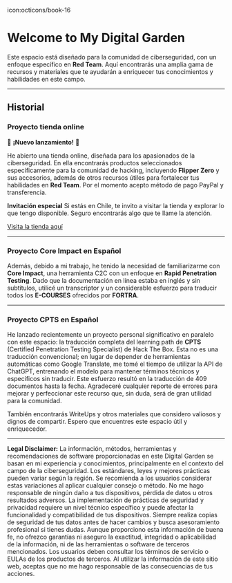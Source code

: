 icon:octicons/book-16

# Welcome to My Digital Garden
Este espacio está diseñado para la comunidad de ciberseguridad, con un enfoque específico en **Red Team**. Aquí encontrarás una amplia gama de recursos y materiales que te ayudarán a enriquecer tus conocimientos y habilidades en este campo.

---

## Historial
### Proyecto tienda online
🚀 **¡Nuevo lanzamiento!** 🚀

He abierto una tienda online, diseñada para los apasionados de la ciberseguridad. En ella encontrarás productos seleccionados específicamente para la comunidad de hacking, incluyendo **Flipper Zero** y sus accesorios, además de otros recursos útiles para fortalecer tus habilidades en **Red Team**. Por el momento acepto método de pago PayPal y transferencia.

**Invitación especial**
Si estás en Chile, te invito a visitar la tienda y explorar lo que tengo disponible. Seguro encontrarás algo que te llame la atención.

[Visita la tienda aquí](https://dcollao.mysellix.io/)

---

### Proyecto Core Impact en Español
Además, debido a mi trabajo, he tenido la necesidad de familiarizarme con **Core Impact**, una herramienta C2C con un enfoque en **Rapid Penetration Testing**. Dado que la documentación en línea estaba en inglés y sin subtítulos, utilicé un transcriptor y un considerable esfuerzo para traducir todos los **E-COURSES** ofrecidos por **FORTRA**.

---

### Proyecto CPTS en Español
He lanzado recientemente un proyecto personal significativo en paralelo con este espacio: la traducción completa del learning path de **CPTS** (Certified Penetration Testing Specialist) de Hack The Box. Esta no es una traducción convencional; en lugar de depender de herramientas automáticas como Google Translate, me tomé el tiempo de utilizar la API de ChatGPT, entrenando el modelo para mantener términos técnicos y específicos sin traducir. Este esfuerzo resultó en la traducción de 409 documentos hasta la fecha. Agradeceré cualquier reporte de errores para mejorar y perfeccionar este recurso que, sin duda, será de gran utilidad para la comunidad.

También encontrarás WriteUps y otros materiales que considero valiosos y dignos de compartir. Espero que encuentres este espacio útil y enriquecedor.

---

**Legal Disclaimer:** La información, métodos, herramientas y recomendaciones de software proporcionadas en este Digital Garden se basan en mi experiencia y conocimientos, principalmente en el contexto del campo de la ciberseguridad. Los estándares, leyes y mejores prácticas pueden variar según la región. Se recomienda a los usuarios considerar estas variaciones al aplicar cualquier consejo o método. No me hago responsable de ningún daño a tus dispositivos, pérdida de datos u otros resultados adversos. La implementación de prácticas de seguridad y privacidad requiere un nivel técnico específico y puede afectar la funcionalidad y compatibilidad de tus dispositivos. Siempre realiza copias de seguridad de tus datos antes de hacer cambios y busca asesoramiento profesional si tienes dudas. Aunque proporciono esta información de buena fe, no ofrezco garantías ni aseguro la exactitud, integridad o aplicabilidad de la información, ni de las herramientas o software de terceros mencionados. Los usuarios deben consultar los términos de servicio o EULAs de los productos de terceros. Al utilizar la información de este sitio web, aceptas que no me hago responsable de las consecuencias de tus acciones.

